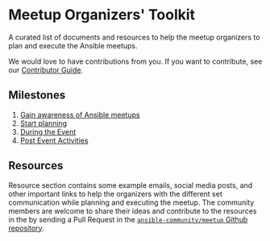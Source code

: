 # Meetup Organizers' Toolkit

A curated list of documents and resources to help the meetup organizers to plan and execute the Ansible meetups.

We would love to have contributions from you.
If you want to contribute, see our [Contributor Guide](contributing/contributing.md).

## Milestones

1. [Gain awareness of Ansible meetups](./milestones/gain_awareness_of_ansible_meetups.md)
2. [Start planning](./milestones/start_planning.md)
3. [During the Event](./milestones/during_the_event.md)
4. [Post Event Activities](./milestones/post_event_activities.md)

## Resources

Resource section contains some example emails, social media posts, and other important links to help the organizers with the different set communication while planning and executing the meetup. The community members are welcome to share their ideas and contribute to the resources in the by sending a Pull Request in the [`ansible-community/meetup` Github repository](https://github.com/ansible-community/meetup).